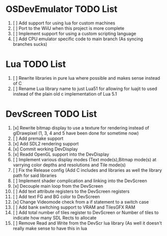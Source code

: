  # OSDevEmulator TODO List
  1. [ ] Add support for using lua for custom machines
  2. [ ] Port to the WiiU when this project is more complete
  3. [ ] Implement support for using a custom  scripting language
  4. [ ] Add CPU emulator specific code to main branch (As syncing branches sucks)
# Lua TODO List
  1. [ ] Rewrite libraries in pure lua where possible and makes sense instead of C
  2. [ ] Rename Lua library name to just Lua51 for allowing for luajit to used instead of the plain old c implementation of Lua 5.1
# DevScreen TODO List
  1. [x]  Rewrite bitmap display to use a texture for rendering instead of glDrawpixel (1, 3, 4 and 5 have been done for sometime now)
  2. [ ]  Add premake support
  3. [x]  Add SDL2 rendering support 
  4. [x]  Commit working DevDisplay
  5. [x]  Readd OpenGL support into the DevDisplay
  6. [ ]  Implement various display modes (Text mode(s),Bitmap mode(s) at varrying color depths and resolutions and Tile mode(s)
  7. [ ]  Fix the Release config (Add C includes and libraries as well the library path for said libraries
  8. [ ]  Implement shader complication and linking into the DevScreen
  9. [x] Decouple main loop from the DevScreen
 10. [ ] Add text attribute registers to the DevScreen registers
 11. [ ] Add text FG and BG color to DevScreen 
 12. [x] Change Videomode check from a if statement to a switch case
 13. [ ] Add bank switching support to VRAM and TilesGFX RAM
 14. [ ] Add total number of tiles register to DevScreen or Number of tiles to indicate how many SDL Rects to allocate
 15. [ ] Remove Read and Write from the DevScr lua library (As well it doesn't really make sense to have this in lua
